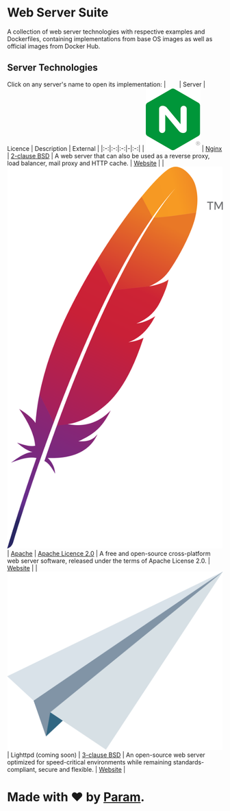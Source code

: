 # Web Server Suite
A collection of web server technologies
with respective examples and Dockerfiles,
containing implementations from base OS images
as well as official images from Docker Hub.

## Server Technologies
Click on any server's name to open its implementation:
| &nbsp;&nbsp;&nbsp;&nbsp;&nbsp;&nbsp; | Server | Licence | Description | External |
|:-:|:-:|:-:|-|:-:|
| [![Nginx](docs/nginx.svg)](servers/nginx) | [Nginx](servers/nginx) | [2-clause BSD](https://en.wikipedia.org/wiki/2-clause_BSD) | A web server that can also be used as a reverse proxy, load balancer, mail proxy and HTTP cache. | [Website](https://www.nginx.com) |
| [![Apache](docs/apache.svg)](servers/apache) | [Apache](servers/apache) | [Apache Licence 2.0](https://en.wikipedia.org/wiki/Apache_License_2.0) | A free and open-source cross-platform web server software, released under the terms of Apache License 2.0. | [Website](https://httpd.apache.org) |
| ![Lighttpd](docs/lighttpd.svg) | Lighttpd (coming soon) | [3-clause BSD](https://en.wikipedia.org/wiki/3-clause_BSD_license) | An open-source web server optimized for speed-critical environments while remaining standards-compliant, secure and flexible. | [Website](https://www.lighttpd.net/) |

# Made with ❤ by [Param](https://www.paramsid.com).